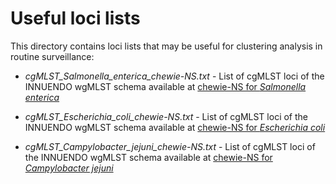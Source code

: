 # Useful loci lists
This directory contains loci lists that may be useful for clustering analysis in routine surveillance:

- _cgMLST_Salmonella_enterica_chewie-NS.txt_ - List of cgMLST loci of the INNUENDO wgMLST schema available at [chewie-NS for _Salmonella enterica_](https://chewbbaca.online/species/8)
  
- _cgMLST_Escherichia_coli_chewie-NS.txt_ - List of cgMLST loci of the INNUENDO wgMLST schema available at [chewie-NS for _Escherichia coli_](https://chewbbaca.online/species/5)
  
- _cgMLST_Campylobacter_jejuni_chewie-NS.txt_ - List of cgMLST loci of the INNUENDO wgMLST schema available at [chewie-NS for _Campylobacter jejuni_](https://chewbbaca.online/species/4)
